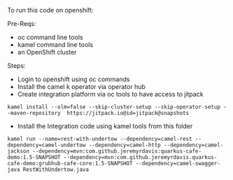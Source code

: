 To run this code  on openshift:

Pre-Reqs:
- oc command line tools
- kamel command line tools 
- an OpenShift cluster

Steps:
- Login to openshift using oc commands
- Install the camel k operator via operator hub
- Create integration platform via oc tools to have access to jitpack
```
kamel install --olm=false --skip-cluster-setup --skip-operator-setup --maven-repository  https://jitpack.io@id=jitpack@snapshots
```
- Install the Integration code using kamel tools from this folder
``` 
kamel run --name=rest-with-undertow --dependency=camel-rest --dependency=camel-undertow --dependency=camel-http --dependency=camel-jackson --dependency=mvn:com.github.jeremyrdavis:quarkus-cafe-demo:1.5-SNAPSHOT --dependency=mvn:com.github.jeremyrdavis.quarkus-cafe-demo:grubhub-cafe-core:1.5-SNAPSHOT --dependency=camel-swagger-java RestWithUndertow.java
```


